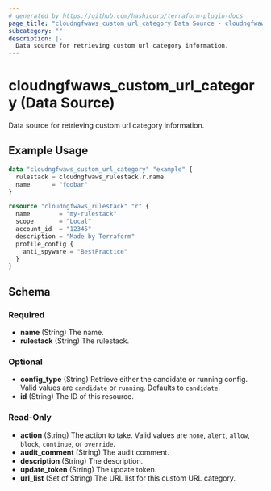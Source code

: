```yaml
---
# generated by https://github.com/hashicorp/terraform-plugin-docs
page_title: "cloudngfwaws_custom_url_category Data Source - cloudngfwaws"
subcategory: ""
description: |-
  Data source for retrieving custom url category information.
---
```


# cloudngfwaws_custom_url_category (Data Source)

Data source for retrieving custom url category information.

## Example Usage

```terraform
data "cloudngfwaws_custom_url_category" "example" {
  rulestack = cloudngfwaws_rulestack.r.name
  name      = "foobar"
}

resource "cloudngfwaws_rulestack" "r" {
  name        = "my-rulestack"
  scope       = "Local"
  account_id  = "12345"
  description = "Made by Terraform"
  profile_config {
    anti_spyware = "BestPractice"
  }
}
```

<!-- schema generated by tfplugindocs -->
## Schema

### Required

- **name** (String) The name.
- **rulestack** (String) The rulestack.

### Optional

- **config_type** (String) Retrieve either the candidate or running config. Valid values are `candidate` or `running`. Defaults to `candidate`.
- **id** (String) The ID of this resource.

### Read-Only

- **action** (String) The action to take. Valid values are `none`, `alert`, `allow`, `block`, `continue`, or `override`.
- **audit_comment** (String) The audit comment.
- **description** (String) The description.
- **update_token** (String) The update token.
- **url_list** (Set of String) The URL list for this custom URL category.


